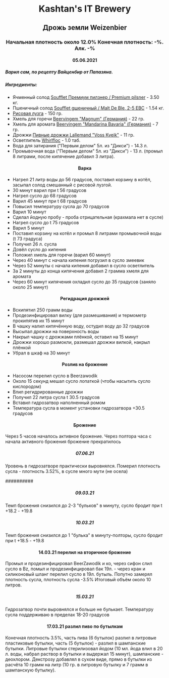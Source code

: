 <h1 align="center"> Kashtan's IT Brewery </h1>  

<h2 align="center"> Дрожь земли Weizenbier </h2>

<h3 align="center"> Начальная плотность около 12.0% Конечная плотность: -%. Алк. -%  </h3>

<h4 align="center"> 05.06.2021 </h4>

##### Варил сам, по рецепту Вайценбир от Папазяна.
##### Ингредиенты:
- Ячменный солод [Soufflet Премиум пилзнер / Premium pilsner](https://www.mirbeer.ru/catalog/pivovarenie/solod/solod_0_5_1_kg/soufflet/solod_premium_pilzner_premium_pilsner_soufflet_1_kg/) - 3.50 кг.
- Пшеничный солод [Soufflet gшеничный / Malt De Ble, 2-5 EBC](https://www.mirbeer.ru/catalog/pivovarenie/solod/solod_0_5_1_kg/soufflet/solod_pshenichniy_malt_de_ble_2_5_ebc_soufflet_1_kg/) - 1.54 кг.
- [Рисовая лузга](https://www.mirbeer.ru/catalog/pivovarenie/solod/solod_0_5_1_kg/luzga_risovaya_0_4_kg/) - 150 гр.
- Хмель для горечи [Beervingem "Magnum" (Германия)](https://www.mirbeer.ru/catalog/pivovarenie/hmel/hmel_50_100_g/hmel_beervingem_magnum_germaniya_50_g/) - 22 гр.
- Хмель для аромата [Beervingem "Mandarina Bavaria" (Германия)](https://www.mirbeer.ru/catalog/pivovarenie/hmel/hmel_50_100_g/hmel_mandarina_bavaria_germaniya_50_g/) - 7 гр.
- Дрожжи [Пивные дрожжи Lallemand "Voss Kveik"](https://www.mirbeer.ru/catalog/pivovarenie/drozhzhi/lallemand/pivnie_drozhzhi_lallemand_voss_kveik_11_g/) - 11 гр.
- Осветлитель [Whirlfloc](https://www.mirbeer.ru/catalog/pivovarenie/ingredienti/osvetliteli_piva/osvetlitel_whirlfloc_10_tabletok/) - 1.0 таб.
- Вода для затирания ("Первым делом" 5л. из "Дикси") - 14.3 л.
- Промывочная вода ("Первым делом" 5л. из "Дикси") - 13 л. (промыл 8 литрами, после кипячение добавил 3 литра).

<h4 align="center"> Варка </h4>  
    
- Нагрел 21 литр воды до 56 градусов, поставил корзину в котёл, засыпал солод смешанный с рисовой лузгой. 
- 30 минут варил при t 56 градусов
- Нагрел сусло до 68 градусов
- Варил 45 минут при t 68 градусов
- Повысил температуру сусла до 70 градусов
- Варил 10 минут
- Сделал йодную пробу - проба отрицательная (крахмала нет в сусле)
- Нагрел сусло до t 75 градусов
- Варил 5 минут
- Поставил корзину на котёл и промыл 8 литрами промывочной воды (t 73 градуса)
- Получил 26 л. сусла
- Довёл сусло до кипения
- Положил хмель для горечи (варил 60 минут)
- Через 40 минут с начала кипения погрузил в сусло змеевик 
- Через 52 минуты с начала кипения добавил в сусло осветлитель
- За 2 минуты до конца кипячения добавил 2 грамма хмеля для аромата
- Через 60 минут кипячения охладил сусло до 35 градусов (заняло около 25 минут)

<h4 align="center"> Регидрация дрожжей </h4>

- Вскипятил 250 грамм воды
- Продезинфицировал вилку (для размешивания) и термометр прокипятив их 15 минут
- В  чашку налил кипячённую воду, остудил воду до 32 градусов
- Высыпал дрожжи на поверхность воды
- Накрыл чашку с дрожжами плёнкой, оставил на 15 минут
- Дрожжи хорошо размокли, размешал дрожжи вилкой, накрыл плёнкой 
- Убрал в шкаф на 30 минут

<h4 align="center"> Розлив на брожение </h4>

- Насосом перелил сусло в Beerzawodik
- Около 15 секунд мешал сусло лопаткой (чтобы насытить сусло кислородом)
- Влил регидрированные дрожжи
- Получил 22 литра сусла t 30.5 градусов
- Вставил гидрозатвор наполненный ромом
- Температура сусла в момент установки гидрозатвора +30.5 градусов

<h4 align="center"> Брожение </h4>

Через 5 часов началось активное брожение. Через полтора часа с начала активного брожения брожение прекратилось

<h5 align="center"> 07.06.21 </h5>

Уровень в гидрозатворе практически выровнялся. Померил плотность сусла - плотность 3.52%, в сусле много мути (не осела)

##########

<h5 align="center"> 09.03.21 </h5>
Темп брожения снизился до 2-3 "бульков" в минуту, сусло бродит при t +18.2 - +19.8

<h5 align="center"> 10.03.21 </h5>
Темп брожения снизился до 1 "булька" в минуту-полторы, сусло бродит при t +18.5 - +19.8

<h4 align="center">14.03.21 перелил на вторичное брожение </h4>
Промыл и продезинфицировал BeerZawodik и ко, через сифон слил сусло в Bz, помыл и продезинфицировал бак 19л. - через кран и силиконовый шланг перелил сусло в 19л. бутыль. Попутно замерял плотность сусла, плотность сусла -3.5% Итоговый объём около 10 литров.

<h5 align="center"> 15.03.21 </h5>
Гидрозатвор почти выровнялся и больше не булькает. Температуру сусла поддерживаю в пределах 18-20 градусов

<h4 align="center"> 17.03.21 разлил пиво по бутылкам </h4>

Конечная плотность 3.5%, часть пива (6 бутылок) разлил в литровые пластиковые бутылки, часть (5 бутылок) - разлил в шампанские бутылки. Литровые бутылки стерилизовал йодом (10 мл. йода влил в 20 л. воды, набрал раствор в бутылки и выдержал 15 минут), шампанские - деохлором. Декстрозу добавлял в сухом виде, прямо в бутылки из расчёта 10 грамм на литр (10 гр. в литровую бутылку и 7 грамм в шампанскую бутылку).
